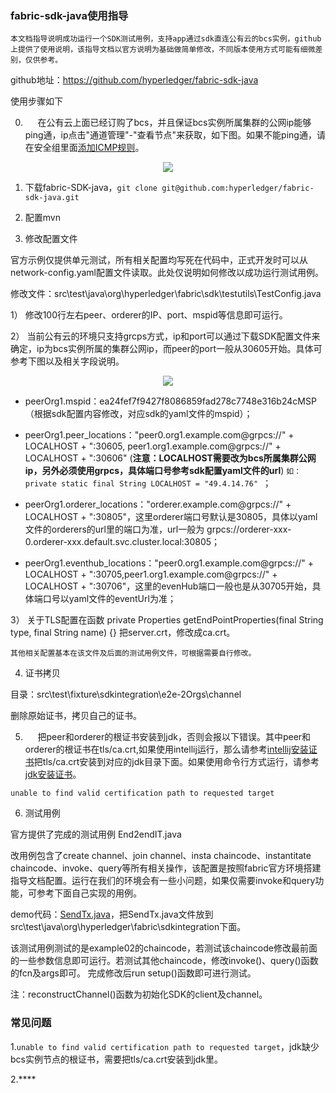 ### fabric-sdk-java使用指导
	本文档指导说明成功运行一个SDK测试用例，支持app通过sdk直连公有云的bcs实例，github上提供了使用说明，该指导文档以官方说明为基础做简单修改，不同版本使用方式可能有细微差别，仅供参考。
github地址：https://github.com/hyperledger/fabric-sdk-java

使用步骤如下

0.      在公有云上面已经订购了bcs，并且保证bcs实例所属集群的公网ip能够ping通，ip点击"通道管理"-"查看节点"来获取，如下图。如果不能ping通，请在安全组里面[添加ICMP规则](https://support.huaweicloud.com/usermanual-vpn/zh-cn_topic_0035557721.html)。

<div align="center">
<img src="https://github.com/berryjam/fabric-learning/blob/master/sdk_usage_pic/cluster_ip.png?raw=true">
</div>

1.	下载fabric-SDK-java，```git clone git@github.com:hyperledger/fabric-sdk-java.git```

2.	配置mvn
 
3.	修改配置文件

官方示例仅提供单元测试，所有相关配置均写死在代码中，正式开发时可以从network-config.yaml配置文件读取。此处仅说明如何修改以成功运行测试用例。

修改文件：src\test\java\org\hyperledger\fabric\sdk\testutils\TestConfig.java

1）	修改100行左右peer、orderer的IP、port、mspid等信息即可运行。

2）	当前公有云的环境只支持grcps方式，ip和port可以通过下载SDK配置文件来确定，ip为bcs实例所属的集群公网ip，而peer的port一般从30605开始。具体可参考下图以及相关字段说明。

<div align="center">
<img src="https://github.com/berryjam/fabric-learning/blob/master/sdk_usage_pic/testconfig_update.png?raw=true">
</div>

- peerOrg1.mspid：ea24fef7f9427f8086859fad278c7748e316b24cMSP（根据sdk配置内容修改，对应sdk的yaml文件的mspid）；

- peerOrg1.peer_locations："peer0.org1.example.com@grpcs://" + LOCALHOST + ":30605, peer1.org1.example.com@grpcs://" + LOCALHOST + ":30606" (**注意：LOCALHOST需要改为bcs所属集群公网ip，另外必须使用grpcs，具体端口号参考sdk配置yaml文件的url**) ```如：private static final String LOCALHOST = "49.4.14.76" ```；

- peerOrg1.orderer_locations："orderer.example.com@grpcs://" + LOCALHOST + ":30805"，这里orderer端口号默认是30805，具体以yaml文件的orderers的url里的端口为准，url一般为 grpcs://orderer-xxx-0.orderer-xxx.default.svc.cluster.local:30805；

- peerOrg1.eventhub_locations："peer0.org1.example.com@grpcs://" + LOCALHOST + ":30705,peer1.org1.example.com@grpcs://" + LOCALHOST + ":30706"，这里的evenHub端口一般也是从30705开始，具体端口号以yaml文件的eventUrl为准；

3）	关于TLS配置在函数
private Properties getEndPointProperties(final String type, final String name) {}
把server.crt，修改成ca.crt。

	其他相关配置基本在该文件及后面的测试用例文件，可根据需要自行修改。
  
4.	证书拷贝

目录：src\test\fixture\sdkintegration\e2e-2Orgs\channel

删除原始证书，拷贝自己的证书。

5.      把peer和orderer的根证书安装到jdk，否则会报以下错误。其中peer和orderer的根证书在tls/ca.crt,如果使用intellij运行，那么请参考[intellij安装证书](https://intellij-support.jetbrains.com/hc/en-us/community/posts/115000094584-IDEA-Ultimate-2016-3-4-throwing-unable-to-find-valid-certification-path-to-requested-target-when-trying-to-refresh-gradle)把tls/ca.crt安装到对应的jdk目录下面。如果使用命令行方式运行，请参考[jdk安装证书](https://blog.csdn.net/wn_hello/article/details/71600988)。

```
unable to find valid certification path to requested target
```


6.	测试用例

官方提供了完成的测试用例 End2endIT.java

改用例包含了create channel、join channel、insta chaincode、instantitate chaincode、invoke、query等所有相关操作，该配置是按照fabric官方环境搭建指导文档配置。运行在我们的环境会有一些小问题，如果仅需要invoke和query功能，可参考下面自己实现的用例。
 
demo代码：[SendTx.java](https://github.com/berryjam/fabric-learning/blob/master/SendTx.java)，把SendTx.java文件放到src\test\java\org\hyperledger\fabric\sdkintegration下面。

该测试用例测试的是example02的chaincode，若测试该chaincode修改最前面的一些参数信息即可运行。若测试其他chaincode，修改invoke()、query()函数的fcn及args即可。
完成修改后run setup()函数即可进行测试。

注：reconstructChannel()函数为初始化SDK的client及channel。

### 常见问题

1.```unable to find valid certification path to requested target```，jdk缺少bcs实例节点的根证书，需要把tls/ca.crt安装到jdk里。

2.****


